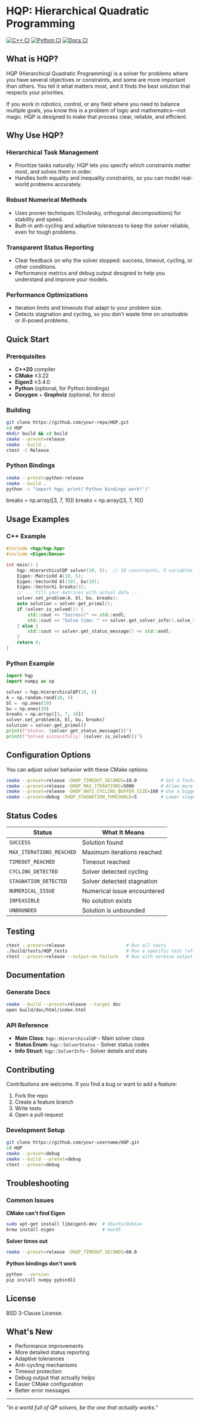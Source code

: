 # HQP: Hierarchical Quadratic Programming

[![C++ CI](https://github.com/gianluca-garofalo/Weighted-Hierarchical-QP/actions/workflows/ci-cpp.yml/badge.svg)](https://github.com/gianluca-garofalo/Weighted-Hierarchical-QP/actions/workflows/ci-cpp.yml)
[![Python CI](https://github.com/gianluca-garofalo/Weighted-Hierarchical-QP/actions/workflows/ci-python.yml/badge.svg)](https://github.com/gianluca-garofalo/Weighted-Hierarchical-QP/actions/workflows/ci-python.yml)
[![Docs CI](https://github.com/gianluca-garofalo/Weighted-Hierarchical-QP/actions/workflows/ci-docs.yml/badge.svg)](https://github.com/gianluca-garofalo/Weighted-Hierarchical-QP/actions/workflows/ci-docs.yml)


## What is HQP?

HQP (Hierarchical Quadratic Programming) is a solver for problems where you have several objectives or constraints, and some are more important than others. You tell it what matters most, and it finds the best solution that respects your priorities.

If you work in robotics, control, or any field where you need to balance multiple goals, you know this is a problem of logic and mathematics—not magic. HQP is designed to make that process clear, reliable, and efficient.

## Why Use HQP?


### Hierarchical Task Management
- Prioritize tasks naturally: HQP lets you specify which constraints matter most, and solves them in order.
- Handles both equality and inequality constraints, so you can model real-world problems accurately.

### Robust Numerical Methods
- Uses proven techniques (Cholesky, orthogonal decompositions) for stability and speed.
- Built-in anti-cycling and adaptive tolerances to keep the solver reliable, even for tough problems.

### Transparent Status Reporting
- Clear feedback on why the solver stopped: success, timeout, cycling, or other conditions.
- Performance metrics and debug output designed to help you understand and improve your models.

### Performance Optimizations
- Iteration limits and timeouts that adapt to your problem size.
- Detects stagnation and cycling, so you don’t waste time on unsolvable or ill-posed problems.



## Quick Start

### Prerequisites

- **C++20** compiler
- **CMake** ≥3.22
- **Eigen3** ≥3.4.0
- **Python** (optional, for Python bindings)
- **Doxygen** + **Graphviz** (optional, for docs)

### Building

```bash
git clone https://github.com/your-repo/HQP.git
cd HQP
mkdir build && cd build
cmake --preset=release
cmake --build .
ctest -C Release
```

### Python Bindings

```bash
cmake --preset=python-release
cmake --build .
python -c "import hqp; print('Python bindings work!')"
```

breaks = np.array([3, 7, 10])
breaks = np.array([3, 7, 10])

## Usage Examples

### C++ Example

```cpp
#include <hqp/hqp.hpp>
#include <Eigen/Dense>

int main() {
    hqp::HierarchicalQP solver(10, 5);  // 10 constraints, 5 variables
    Eigen::MatrixXd A(10, 5);
    Eigen::VectorXd bl(10), bu(10);
    Eigen::VectorXi breaks(3);
    // ... fill your matrices with actual data ...
    solver.set_problem(A, bl, bu, breaks);
    auto solution = solver.get_primal();
    if (solver.is_solved()) {
        std::cout << "Success!" << std::endl;
        std::cout << "Solve time: " << solver.get_solver_info().solve_time_seconds << "s" << std::endl;
    } else {
        std::cout << solver.get_status_message() << std::endl;
    }
    return 0;
}
```

### Python Example

```python
import hqp
import numpy as np

solver = hqp.HierarchicalQP(10, 5)
A = np.random.rand(10, 5)
bl = -np.ones(10)
bu = np.ones(10)
breaks = np.array([3, 7, 10])
solver.set_problem(A, bl, bu, breaks)
solution = solver.get_primal()
print(f"Status: {solver.get_status_message()}")
print(f"Solved successfully: {solver.is_solved()}")
```



## Configuration Options

You can adjust solver behavior with these CMake options:

```bash
cmake --preset=release -DHQP_TIMEOUT_SECONDS=10.0         # Set a faster timeout
cmake --preset=release -DHQP_MAX_ITERATIONS=5000          # Allow more iterations
cmake --preset=release -DHQP_ANTI_CYCLING_BUFFER_SIZE=100 # Use a bigger anti-cycling buffer
cmake --preset=debug -DHQP_STAGNATION_THRESHOLD=5         # Lower stagnation threshold for debugging
```



## Status Codes

| Status | What It Means |
|--------|---------------|
| `SUCCESS` | Solution found |
| `MAX_ITERATIONS_REACHED` | Maximum iterations reached |
| `TIMEOUT_REACHED` | Timeout reached |
| `CYCLING_DETECTED` | Solver detected cycling |
| `STAGNATION_DETECTED` | Solver detected stagnation |
| `NUMERICAL_ISSUE` | Numerical issue encountered |
| `INFEASIBLE` | No solution exists |
| `UNBOUNDED` | Solution is unbounded |




## Testing

```bash
ctest --preset=release                       # Run all tests
./build/tests/HQP_tests                      # Run a specific test (after preset build)
ctest --preset=release --output-on-failure   # Run with verbose output
```




## Documentation

### Generate Docs

```bash
cmake --build --preset=release --target doc
open build/doc/html/index.html
```

### API Reference

- **Main Class**: `hqp::HierarchicalQP` - Main solver class
- **Status Enum**: `hqp::SolverStatus` - Solver status codes
- **Info Struct**: `hqp::SolverInfo` - Solver details and stats



## Contributing

Contributions are welcome. If you find a bug or want to add a feature:

1. Fork the repo
2. Create a feature branch
3. Write tests
4. Open a pull request


### Development Setup

```bash
git clone https://github.com/your-username/HQP.git
cd HQP
cmake --preset=debug
cmake --build --preset=debug
ctest --preset=debug
```



## Troubleshooting

### Common Issues

**CMake can't find Eigen**
```bash
sudo apt-get install libeigen3-dev  # Ubuntu/Debian
brew install eigen                  # macOS
```

**Solver times out**
```bash
cmake --preset=release -DHQP_TIMEOUT_SECONDS=60.0
```

**Python bindings don't work**
```bash
python --version
pip install numpy pybind11
```



## License

BSD 3-Clause License.



## What's New

- Performance improvements
- More detailed status reporting
- Adaptive tolerances
- Anti-cycling mechanisms
- Timeout protection
- Debug output that actually helps
- Easier CMake configuration
- Better error messages

---

*"In a world full of QP solvers, be the one that actually works."*
